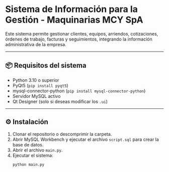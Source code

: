 # Sistema de Información para la Gestión - Maquinarias MCY SpA

Este sistema permite gestionar clientes, equipos, arriendos, cotizaciones, órdenes de trabajo, facturas y seguimientos, integrando la información administrativa de la empresa.

---

## 📦 Requisitos del sistema

- Python 3.10 o superior
- PyQt5 (`pip install pyqt5`)
- mysql-connector-python (`pip install mysql-connector-python`)
- Servidor MySQL activo
- Qt Designer (solo si deseas modificar los `.ui`)

---

## ⚙️ Instalación

1. Clonar el repositorio o descomprimir la carpeta.
2. Abrir MySQL Workbench y ejecutar el archivo `script.sql` para crear la base de datos.
3. Abrir el archivo `main.py`.
4. Ejecutar el sistema:  
   ```bash
   python main.py
